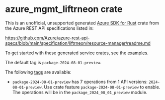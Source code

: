 # azure_mgmt_liftrneon crate

This is an unofficial, unsupported generated [Azure SDK for Rust](https://github.com/Azure/azure-sdk-for-rust/tree/legacy) crate from the Azure REST API specifications listed in:

https://github.com/Azure/azure-rest-api-specs/blob/main/specification/liftrneon/resource-manager/readme.md

To get started with these generated service crates, see the [examples](https://github.com/Azure/azure-sdk-for-rust/blob/legacy/services/README.md#examples).

The default tag is `package-2024-08-01-preview`.

The following [tags](https://github.com/Azure/azure-sdk-for-rust/blob/legacy/services/tags.md) are available:

- `package-2024-08-01-preview` has 7 operations from 1 API versions: `2024-08-01-preview`. Use crate feature `package-2024-08-01-preview` to enable. The operations will be in the `package_2024_08_01_preview` module.